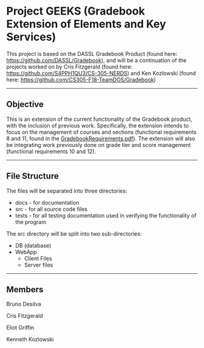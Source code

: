 # Project GEEKS (Gradebook Extension of Elements and Key Services)

This project is based on the DASSL Gradebook Product (found here: https://github.com/DASSL/Gradebook), and will be a continuation of the projects worked on by Cris Fitzgerald (found here: https://github.com/S4PPH1QU3/CS-305-NERDS) and Ken Kozlowski (found here: https://github.com/CS305-F18-TeamDOS/Gradebook)  

---

## Objective

This is an extension of the current functionality of the Gradebook product, with the inclusion of previous work.
Specifically, the extension intends to focus on the management of courses and sections (functional requirements 8 and 11, found in the [GradebookRequirements.pdf](https://github.com/smacademic/project-GEEKS/blob/dev/docs/GradebookRequirements.pdf)).<!--This link will not work until the issue is pushed into the dev branch because it is an absolute link to the dev branches copy of this file.-->
The extension will also be integrating work previously done on grade tier and score management (functional requirements 10 and 12).

---

## File Structure

The files will be separated into three directories:  
* docs - for documentation  
* src - for all source code files
* tests - for all testing documentation used in verifying the functionality of the program

The src directory will be split into two sub-directories:  
* DB (database)  
* WebApp  
  * Client Files  
  * Server files

---  

## Members
Bruno Desilva  

Cris Fitzgerald  

Eliot Griffin  

Kenneth Kozlowski  
